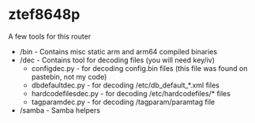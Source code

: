 # ztef8648p

A few tools for this router

- /bin - Contains misc static arm and arm64 compiled binaries
- /dec - Contains tool for decoding files (you will need key/iv)
    - configdec.py - for decoding config.bin files (this file was found on pastebin, not my code)
    - dbdefaultdec.py - for decoding /etc/db_default_*.xml files
    - hardcodefilesdec.py - for decoding /etc/hardcodefiles/* files
    - tagparamdec.py - for decoding /tagparam/paramtag file
- /samba - Samba helpers

